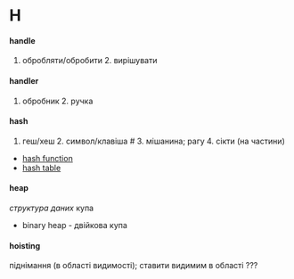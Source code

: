 # H

#### handle
1. обробляти/обробити 2. вирішувати

#### handler
1. обробник 2. ручка

#### hash
1. геш/хеш 2. символ/клавіша # 3. мішанина; рагу 4. сікти (на частини)
  - [hash function](./F.md#function)
  - [hash table](./T.md#table)

#### heap
_структура даних_ купа
  - binary heap - двійкова купа

#### hoisting
піднімання (в області видимості); ставити видимим в області ???
